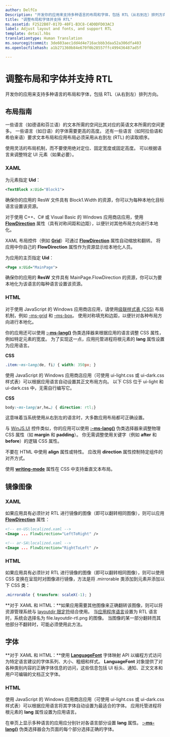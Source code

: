```yaml
---
author: DelfCo
Description: "开发你的应用来支持多种语言的布局和字体，包括 RTL（从右到左）排列方向。"
title: "调整布局和字体并支持 RTL"
ms.assetid: F2522B07-017D-40F1-B3C8-C4D0DFD03AC3
label: Adjust layout and fonts, and support RTL
template: detail.hbs
translationtype: Human Translation
ms.sourcegitcommit: 3de603aec1dd4d4e716acbbb3daa52a306dfa403
ms.openlocfilehash: a1b271360b84e670f0b28557ffc499436487ad5f

---
```


# 调整布局和字体并支持 RTL





开发你的应用来支持多种语言的布局和字体，包括 RTL（从右到左）排列方向。

## <span id="Layout_guidelines"></span><span id="layout_guidelines"></span><span id="LAYOUT_GUIDELINES"></span>布局指南


一些语言（如德语和芬兰语）的文本所需的空间比其对应的英语文本所需的空间更多。 一些语言（如日语）的字体需要更高的高度。 还有一些语言（如阿拉伯语和希伯来语）要求文本布局和应用布局必须采用从右到左 (RTL) 的读取顺序。

使用灵活的布局机制，而不要使用绝对定位、固定宽度或固定高度。 可以根据语言来调整特定 UI 元素（如果必要）。

### <span id="XAML"></span><span id="xaml"></span>XAML

为元素指定 **Uid**：

```XML
<TextBlock x:Uid="Block1">
```

确保你的应用的 ResW 文件具有 Block1.Width 的资源，你可以为每种本地化目标语言设置该资源。

对于使用 C++、C# 或 Visual Basic 的 Windows 应用商店应用，使用 [**FlowDirection**](https://msdn.microsoft.com/library/windows/apps/br208716) 属性（具有对称间距和边距），以便针对其他布局方向进行本地化。

XAML 布局控件（例如 [**Grid**](https://msdn.microsoft.com/library/windows/apps/br242704)）可通过 [**FlowDirection**](https://msdn.microsoft.com/library/windows/apps/br208716) 属性自动缩放和翻转。 将应用中你自己的 **FlowDirection** 属性作为资源显示给本地化人员。

为应用的主页指定 **Uid**：

```XML
<Page x:Uid="MainPage">
```

确保你的应用的 **ResW** 文件具有 MainPage.FlowDirection 的资源，你可以为要本地化为该语言的每种语言设置该资源。

### <span id="HTML"></span><span id="html"></span>HTML

对于使用 JavaScript 的 Windows 应用商店应用，请使用[级联样式表 (CSS)](https://msdn.microsoft.com/library/ms531209) 布局机制，例如 [-ms-grid](https://msdn.microsoft.com/library/windows/apps/hh465453.aspx#g_section) 和 [–ms-box](https://msdn.microsoft.com/library/windows/apps/hh465453.aspx#f_section)。 使用对称填充和边距，以便针对各种布局方向进行本地化。

你的应用还可以使用 [**:-ms-lang()**](https://msdn.microsoft.com/library/cc848867) 伪类选择器来根据应用的语言调整 CSS 属性，例如特定元素的宽度。 为了实现这一点，应用托管进程将根元素的 **lang** 属性设置为应用语言。

**CSS**
```CSS
.item:-ms-lang(de, fi) { width: 350px; }
```

使用 JavaScript 的 Windows 应用商店应用（可使用 ui-light.css 或 ui-dark.css 样式表）可以根据应用语言自动设置其正文布局方向。 以下 CSS 位于 ui-light 和 ui-dark.css 中，无需自行编写它。

**CSS**
```CSS
body:-ms-lang(ar,he…) { direction: rtl;}
```

这意味着当系统使用从右到左的语言时，大多数应用布局都可正确设置。

与 [WinJS.UI](https://msdn.microsoft.com/library/windows/apps/br229782) 控件类似，你的应用可以使用 [**:-ms-lang()**](https://msdn.microsoft.com/library/cc848867) 伪类选择器来调整物理 CSS 属性（如 **margin** 和 **padding**）。 你无需调整使用关键字（例如 **after** 和 **before**）的逻辑 CSS 属性。

不要在 HTML 中使用 **align** 属性或特性。 应改用 **direction** 属性控制特定组件的对齐方式。

使用 [**writing-mode**](https://msdn.microsoft.com/library/ms531187) 属性在 CSS 中支持垂直文本布局。

## <span id="Mirroring_images"></span><span id="mirroring_images"></span><span id="MIRRORING_IMAGES"></span>镜像图像


### <span id="XAML"></span><span id="xaml"></span>XAML

如果应用具有必须针对 RTL 进行镜像的图像（即可以翻转相同图像），则可以应用 [**FlowDirection**](https://msdn.microsoft.com/library/windows/apps/br208716) 属性：

```XML
<!-- en-US\localized.xaml -->
<Image ... FlowDirection="LeftToRight" />

<!-- ar-SA\localized.xaml -->
<Image ... FlowDirection="RightToLeft" />
```

### <span id="HTML"></span><span id="html"></span>HTML

如果应用具有必须针对 RTL 进行镜像的图像（即可以翻转相同图像），则可以使用 CSS 变换在呈现时对图像进行镜像，方法是将 .mirrorable 类添加到元素并添加以下 CSS 类：

```CSS
.mirrorable { transform: scaleX(-1); }
```

**对于 XAML 和 HTML：**如果应用需要其他图像来正确翻转该图像，则可以将资源管理系统与 [layoutdir 限定符](https://msdn.microsoft.com/library/windows/apps/xaml/hh965324)结合使用。 当[应用程序语言](manage-language-and-region.md)设置为 RTL 语言时，系统会选择名为 file.layoutdir-rtl.png 的图像。 当图像的某一部分翻转而其他部分不翻转时，可能必须使用此方法。

## <span id="Fonts"></span><span id="fonts"></span><span id="FONTS"></span>字体


**对于 XAML 和 HTML：**使用 [**LanguageFont**](https://msdn.microsoft.com/library/windows/apps/br206864) 字体映射 API 以编程方式访问为特定语言建议的字体系列、大小、粗细和样式。 **LanguageFont** 对象提供了对各种类别内容的正确字体信息的访问，这些信息包括 UI 标头、通知、正文文本和用户可编辑的文档正文字体。

### <span id="HTML"></span><span id="html"></span>HTML

使用 JavaScript 的 Windows 应用商店应用（可使用 ui-light.css 或 ui-dark.css 样式表）可以根据应用语言将其字体自动设置为最适合的字体。 应用托管进程将根元素的 **lang** 属性设置为应用语言。

在单页上显示多种语言的应用应分别针对各语言部分设置 **lang** 属性。 [**:-ms-lang()**](https://msdn.microsoft.com/library/cc848867) 伪类选择器会为页面的每个部分选择正确的字体。

 

 






<!--HONumber=Jul16_HO2-->


